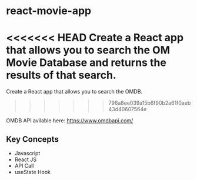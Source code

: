 # react-movie-app

<<<<<<< HEAD
Create a React app that allows you to search the OM Movie Database and returns the results of that search. 
=======
Create a React app that allows you to search the OMDB. 
>>>>>>> 796a8ee039a15b6f90b2a61f0aeb43d40607564e

OMDB API avilable here: https://www.omdbapi.com/

## Key Concepts 

* Javascript
* React JS
* API Call 
* useState Hook
